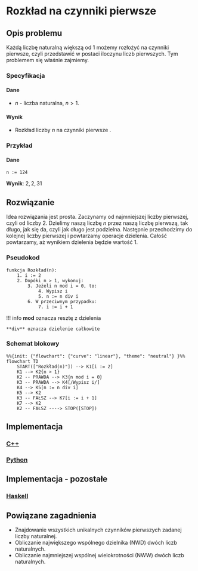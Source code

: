 # Rozkład na czynniki pierwsze

## Opis problemu

Każdą liczbę naturalną większą od $1$ możemy rozłożyć na czynniki pierwsze, czyli przedstawić w postaci iloczynu liczb pierwszych. Tym problemem się właśnie zajmiemy.

### Specyfikacja

#### Dane

* $n$ - liczba naturalna, $n>1$.

#### Wynik

* Rozkład liczby $n$ na czynniki pierwsze .

### Przykład

#### Dane

```
n := 124
```

**Wynik**: $2, 2, 31$ 

## Rozwiązanie

Idea rozwiązania jest prosta. Zaczynamy od najmniejszej liczby pierwszej, czyli od liczby $2$. Dzielimy naszą liczbę $n$ przez naszą liczbę pierwszą, tak długo, jak się da, czyli jak długo jest podzielna. Następnie przechodzimy do kolejnej liczby pierwszej i powtarzamy operacje dzielenia. Całość powtarzamy, aż wynikiem dzielenia będzie wartość $1$.

### Pseudokod

```
funkcja Rozkład(n):
    1. i := 2
    2. Dopóki n > 1, wykonuj:
        3. Jeżeli n mod i = 0, to:
            4. Wypisz i
            5. n := n div i
        6. W przeciwnym przypadku:
            7. i := i + 1
```

!!! info
	**mod** oznacza resztę z dzielenia
	
	**div** oznacza dzielenie całkowite

### Schemat blokowy

```mermaid
%%{init: {"flowchart": {"curve": "linear"}, "theme": "neutral"} }%%
flowchart TD
	START(["Rozkład(n)"]) --> K1[i := 2]
	K1 --> K2{n > 1}
	K2 -- PRAWDA --> K3{n mod i = 0}
	K3 -- PRAWDA --> K4[/Wypisz i/]
	K4 --> K5[n := n div i]
	K5 --> K2
	K3 -- FAŁSZ --> K7[i := i + 1]
	K7 --> K2
	K2 -- FAŁSZ ----> STOP([STOP])
```

## Implementacja

### [C++](../../programming/c++/algorithms/integers/prime-factors.md)

### [Python](../../programming/python/algorithms/integers/prime-factors.md)

## Implementacja - pozostałe

### [Haskell](../../programming/haskell/algorithms/integers/prime-factors.md)

## Powiązane zagadnienia

- Znajdowanie wszystkich unikalnych czynników pierwszych zadanej liczby naturalnej.
- Obliczanie największego wspólnego dzielnika (NWD) dwóch liczb naturalnych.
- Obliczanie najmniejszej wspólnej wielokrotności (NWW) dwóch liczb naturalnych.
